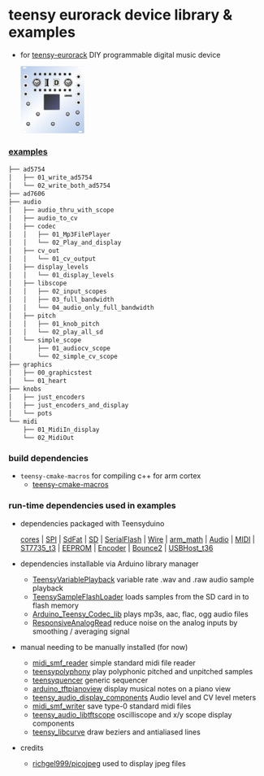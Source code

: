 # teensy eurorack device library & examples 
* for [teensy-eurorack](https://github.com/newdigate/teensy-eurorack) DIY programmable digital music device

  <a href="https://github.com/newdigate/teensy-eurorack"><img src='https://github.com/newdigate/teensy-eurorack/raw/master/hardware/images/teensy-eurorack.svg' width='125px'/> </a>

### [examples](examples)
```
├── ad5754
│   ├── 01_write_ad5754
│   └── 02_write_both_ad5754
├── ad7606
├── audio
│   ├── audio_thru_with_scope
│   ├── audio_to_cv
│   ├── codec
│   │   ├── 01_Mp3FilePlayer
│   │   └── 02_Play_and_display
│   ├── cv_out
│   │   └── 01_cv_output
│   ├── display_levels
│   │   └── 01_display_levels
│   ├── libscope
│   │   ├── 02_input_scopes
│   │   ├── 03_full_bandwidth
│   │   └── 04_audio_only_full_bandwidth
│   ├── pitch
│   │   ├── 01_knob_pitch
│   │   └── 02_play_all_sd
│   └── simple_scope
│       ├── 01_audiocv_scope
│       └── 02_simple_cv_scope
├── graphics
│   ├── 00_graphicstest
│   └── 01_heart
├── knobs
│   ├── just_encoders
│   ├── just_encoders_and_display
│   └── pots
└── midi
    ├── 01_MidiIn_display
    └── 02_MidiOut
```

### build dependencies
* ```teensy-cmake-macros``` for compiling c++ for arm cortex
  * [teensy-cmake-macros](https://github.com/newdigate/teensy-cmake-macros)

### run-time dependencies used in examples
* dependencies packaged with Teensyduino

  [cores](https://github.com/PaulStoffregen/cores.git)
| 
[SPI](https://github.com/PaulStoffregen/SPI.git)
| 
[SdFat](https://github.com/greiman/SdFat.git) 
| 
[SD](https://github.com/PaulStoffregen/SD.git)
| 
[SerialFlash](https://github.com/PaulStoffregen/SerialFlash.git)
| 
[Wire](https://github.com/PaulStoffregen/Wire.git)
| 
[arm_math](https://github.com/PaulStoffregen/arm_math.git)
| 
[Audio](https://github.com/PaulStoffregen/Audio.git)
| 
[MIDI](https://github.com/PaulStoffregen/MIDI)
| 
[ST7735_t3](https://github.com/PaulStoffregen/ST7735_t3.git)
| 
[EEPROM](https://github.com/PaulStoffregen/EEPROM.git)
| 
[Encoder](https://github.com/PaulStoffregen/Encoder.git)
| 
[Bounce2](https://github.com/thomasfredericks/Bounce2.git)
| 
[USBHost_t36](https://github.com/PaulStoffregen/USBHost_t36.git)

* dependencies installable via Arduino library manager
  * [TeensyVariablePlayback](https://github.com/newdigate/teensy-variable-playback.git) variable rate .wav and .raw audio sample playback
  * [TeensySampleFlashLoader](https://github.com/newdigate/teensy-sample-flashloader.git) loads samples from the SD card in to flash memory
  * [Arduino_Teensy_Codec_lib](https://github.com/FrankBoesing/Arduino-Teensy-Codec-lib.git) plays mp3s, aac, flac, ogg audio files 
  * [ResponsiveAnalogRead](https://github.com/dxinteractive/ResponsiveAnalogRead.git) reduce noise on the analog inputs by smoothing / averaging signal

* manual needing to be manually installed (for now)
  * [midi_smf_reader](https://github.com/newdigate/midi-smf-reader.git) simple standard midi file reader 
  * [teensypolyphony](https://github.com/newdigate/teensy-polyphony.git) play polyphonic pitched and unpitched samples
  * [teensyquencer](https://github.com/newdigate/teensy-quencer.git) generic sequencer
  * [arduino_tftpianoview](https://github.com/newdigate/arduino-tftpianoview.git) display musical notes on a piano view
  * [teensy_audio_display_components](https://github.com/newdigate/teensy-audio-display-components.git) Audio level and CV level meters 
  * [midi_smf_writer](https://github.com/newdigate/midi-smf-writer.git) save type-0 standard midi files
  * [teensy_audio_libtftscope](https://github.com/newdigate/teensy-audio-libtftscope) oscilliscope and x/y scope display components
  * [teensy_libcurve](https://github.com/newdigate/teensy-libcurve.git) draw beziers and antialiased lines

* credits 
  * [richgel999/picojpeg](https://github.com/richgel999/picojpeg) used to display jpeg files 
